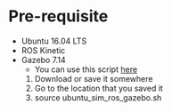 # Pre-requisite #
* Ubuntu 16.04 LTS
* ROS Kinetic
* Gazebo 7.14 
  * You can use this script [here](https://raw.githubusercontent.com/PX4/Devguide/master/build_scripts/ubuntu_sim_ros_gazebo.sh)
  1. Download or save it somewhere
  2. Go to the location that you saved it
  3. source ubuntu_sim_ros_gazebo.sh
